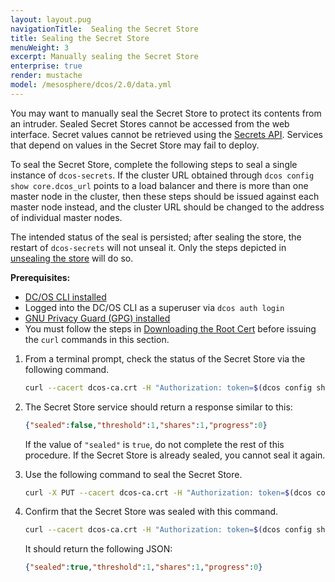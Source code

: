 ```yaml
---
layout: layout.pug
navigationTitle:  Sealing the Secret Store
title: Sealing the Secret Store
menuWeight: 3
excerpt: Manually sealing the Secret Store
enterprise: true
render: mustache
model: /mesosphere/dcos/2.0/data.yml
---
```

<!-- The source repository for this topic is https://github.com/dcos/dcos-docs-site -->

You may want to manually seal the Secret Store to protect its contents from an intruder. Sealed Secret Stores cannot be accessed from the web interface. Secret values cannot be retrieved using the [Secrets API](/mesosphere/dcos/2.0/security/ent/secrets/secrets-api/). Services that depend on values in the Secret Store may fail to deploy.

To seal the Secret Store, complete the following steps to seal a single instance of `dcos-secrets`. If the cluster URL obtained through `dcos config show core.dcos_url` points to a load balancer and there is more than one master node in the cluster, then these steps should be issued against each master node instead, and the cluster URL should be changed to the address of individual master nodes.

The intended status of the seal is persisted; after sealing the store, the restart of `dcos-secrets` will not unseal it. Only the steps depicted in [unsealing the store](/mesosphere/dcos/2.0/security/ent/secrets/unseal-store/) will do so.

**Prerequisites:**

- [DC/OS CLI installed](/mesosphere/dcos/2.0/cli/install/)
- Logged into the DC/OS CLI as a superuser via `dcos auth login`
- [GNU Privacy Guard (GPG) installed](http://brewformulas.org/Gnupg)
- You must follow the steps in [Downloading the Root Cert](/mesosphere/dcos/2.0/security/ent/tls-ssl/get-cert/) before issuing the `curl` commands in this section. 


1. From a terminal prompt, check the status of the Secret Store via the following command.

   ```bash
   curl --cacert dcos-ca.crt -H "Authorization: token=$(dcos config show core.dcos_acs_token)" $(dcos config show core.dcos_url)/secrets/v1/seal-status/default
   ```

1. The Secret Store service should return a response similar to this:

   ```json
   {"sealed":false,"threshold":1,"shares":1,"progress":0}
   ```

   If the value of `"sealed"` is `true`, do not complete the rest of this procedure. If the Secret Store is already sealed, you cannot seal it again.

1. Use the following command to seal the Secret Store.

   ```bash
   curl -X PUT --cacert dcos-ca.crt -H "Authorization: token=$(dcos config show core.dcos_acs_token)" $(dcos config show core.dcos_url)/secrets/v1/seal/default
   ```

1. Confirm that the Secret Store was sealed with this command.

   ```bash
   curl --cacert dcos-ca.crt -H "Authorization: token=$(dcos config show core.dcos_acs_token)" $(dcos config show core.dcos_url)/secrets/v1/seal-status/default
   ```

    It should return the following JSON:

   ```json
   {"sealed":true,"threshold":1,"shares":1,"progress":0}
   ```
